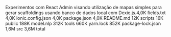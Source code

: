 Experimentos com React Admin visando utilização de mapas simples para gerar scaffoldings usando banco de dados local com Dexie.js.4,0K	fields.txt
4,0K	ionic.config.json
4,0K	package.json
4,0K	README.md
12K	scripts
16K	public
188K	model.nlp
312K	tools
660K	yarn.lock
852K	package-lock.json
1,6M	src
3,6M	total
